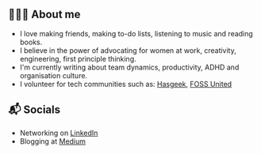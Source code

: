 ## 🙋🏻‍♀️ About me

- I love making friends, making to-do lists, listening to music and reading books.
- I believe in the power of advocating for women at work, creativity, engineering, first principle thinking.
- I'm currently writing about team dynamics, productivity, ADHD and organisation culture.
- I volunteer for tech communities such as: [Hasgeek](https://hasgeek.com), [FOSS United](https://fossunited.org/home)


## 📬 Socials

- Networking on [LinkedIn](https://www.linkedin.com/in/rohithayarlagadda/)
- Blogging at [Medium](https://medium.com/@yrohitha996)
